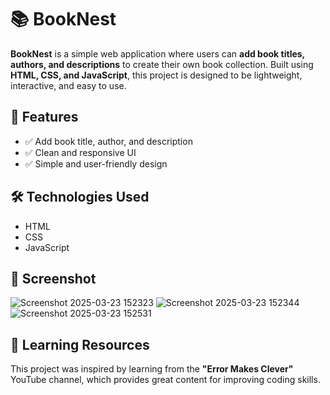 # 📚 BookNest

**BookNest** is a simple web application where users can **add book titles, authors, and descriptions** to create their own book collection. Built using **HTML, CSS, and JavaScript**, this project is designed to be lightweight, interactive, and easy to use.

## 🚀 Features
- ✅ Add book title, author, and description  
- ✅ Clean and responsive UI  
- ✅ Simple and user-friendly design  

## 🛠️ Technologies Used
- HTML  
- CSS  
- JavaScript  

## 📸 Screenshot  
![Screenshot 2025-03-23 152323](https://github.com/user-attachments/assets/1b2d745d-392b-4b76-8de9-d22700e47e44)
![Screenshot 2025-03-23 152344](https://github.com/user-attachments/assets/046396c1-7e6f-4eb5-884a-baaf7b65a051)
![Screenshot 2025-03-23 152531](https://github.com/user-attachments/assets/d0fc5493-fe75-4a7d-b6e0-0baa14709394)



## 🎥 Learning Resources  
This project was inspired by learning from the **"Error Makes Clever"** YouTube channel, which provides great content for improving coding skills.


